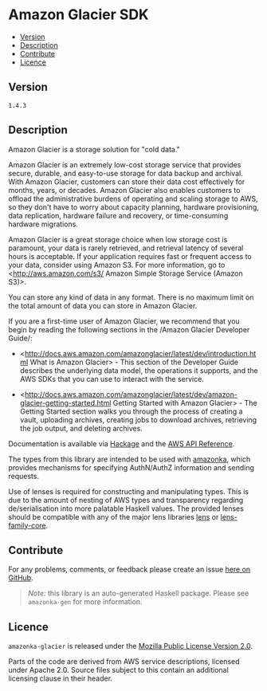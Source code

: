 # Amazon Glacier SDK

* [Version](#version)
* [Description](#description)
* [Contribute](#contribute)
* [Licence](#licence)


## Version

`1.4.3`


## Description

Amazon Glacier is a storage solution for \"cold data.\"

Amazon Glacier is an extremely low-cost storage service that provides secure, durable, and easy-to-use storage for data backup and archival. With Amazon Glacier, customers can store their data cost effectively for months, years, or decades. Amazon Glacier also enables customers to offload the administrative burdens of operating and scaling storage to AWS, so they don\'t have to worry about capacity planning, hardware provisioning, data replication, hardware failure and recovery, or time-consuming hardware migrations.

Amazon Glacier is a great storage choice when low storage cost is paramount, your data is rarely retrieved, and retrieval latency of several hours is acceptable. If your application requires fast or frequent access to your data, consider using Amazon S3. For more information, go to <http://aws.amazon.com/s3/ Amazon Simple Storage Service (Amazon S3)>.

You can store any kind of data in any format. There is no maximum limit on the total amount of data you can store in Amazon Glacier.

If you are a first-time user of Amazon Glacier, we recommend that you begin by reading the following sections in the /Amazon Glacier Developer Guide/:

-   <http://docs.aws.amazon.com/amazonglacier/latest/dev/introduction.html What is Amazon Glacier> - This section of the Developer Guide describes the underlying data model, the operations it supports, and the AWS SDKs that you can use to interact with the service.

-   <http://docs.aws.amazon.com/amazonglacier/latest/dev/amazon-glacier-getting-started.html Getting Started with Amazon Glacier> - The Getting Started section walks you through the process of creating a vault, uploading archives, creating jobs to download archives, retrieving the job output, and deleting archives.

Documentation is available via [Hackage](http://hackage.haskell.org/package/amazonka-glacier)
and the [AWS API Reference](https://aws.amazon.com/documentation/).

The types from this library are intended to be used with [amazonka](http://hackage.haskell.org/package/amazonka),
which provides mechanisms for specifying AuthN/AuthZ information and sending requests.

Use of lenses is required for constructing and manipulating types.
This is due to the amount of nesting of AWS types and transparency regarding
de/serialisation into more palatable Haskell values.
The provided lenses should be compatible with any of the major lens libraries
[lens](http://hackage.haskell.org/package/lens) or [lens-family-core](http://hackage.haskell.org/package/lens-family-core).

## Contribute

For any problems, comments, or feedback please create an issue [here on GitHub](https://github.com/brendanhay/amazonka/issues).

> _Note:_ this library is an auto-generated Haskell package. Please see `amazonka-gen` for more information.


## Licence

`amazonka-glacier` is released under the [Mozilla Public License Version 2.0](http://www.mozilla.org/MPL/).

Parts of the code are derived from AWS service descriptions, licensed under Apache 2.0.
Source files subject to this contain an additional licensing clause in their header.
